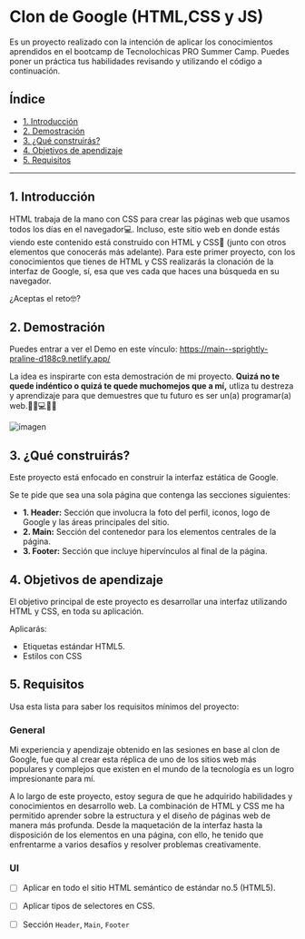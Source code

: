 # Clon de Google (HTML,CSS y JS)
Es un proyecto realizado con la intención de aplicar los conocimientos aprendidos en el bootcamp de Tecnolochicas PRO Summer Camp.
Puedes poner un práctica tus habilidades revisando y utilizando el código a continuación.

## Índice
* [1. Introducción](https://github.com/MaritzaRend/clon-de-Google/blob/main/README.md#1introducci%C3%B3n)
* [2. Demostración](https://github.com/MaritzaRend/clon-de-Google/blob/main/README.md#2demostraci%C3%B3n)
* [3. ¿Qué construirás?](https://github.com/MaritzaRend/clon-de-Google/blob/main/README.md#3-qu%C3%A9-construir%C3%A1s)
* [4. Objetivos de apendizaje](https://github.com/MaritzaRend/clon-de-Google/blob/main/README.md#4-objetivos-de-apendizaje)
* [5. Requisitos](https://github.com/MaritzaRend/clon-de-Google/blob/main/README.md#5-requisitos)
****

## 1. Introducción
HTML trabaja de la mano con CSS para crear las páginas web que usamos todos los días en el navegador💻. Incluso, este sitio web en donde estás viendo este contenido está construido con HTML y CSS🤯 (junto con otros elementos que conocerás más adelante). Para este primer proyecto, con los conocimientos que tienes de HTML y CSS realizarás la clonación de la interfaz de Google, sí, esa que ves cada que haces una búsqueda en su navegador.

¿Aceptas el reto🤓?

## 2. Demostración
Puedes entrar a ver el Demo en este vínculo: https://main--sprightly-praline-d188c9.netlify.app/

La idea es inspirarte con esta demostración de mi proyecto.
**Quizá no te quede indéntico o quizá te quede muchomejos que a mí,** utliza tu destreza y aprendizaje para que demuestres que tu futuro es ser un(a) programar(a) web.👩🏻💻👦🏻

![imagen]("Imágenes/goo.jpeg")

## 3. ¿Qué construirás?
Este proyecto está enfocado en construir la interfaz estática de Google.

Se te pide que sea una sola página que contenga las secciones siguientes:
  - **1. Header:**
    Sección que involucra la foto del perfil, iconos, logo de Google y las áreas principales del sitio.
  - **2. Main:**
    Sección del contenedor para los elementos centrales de la página. 
  - **3. Footer:**
    Sección que incluye hipervínculos al final de la página.


## 4. Objetivos de apendizaje
El objetivo principal de este proyecto es desarrollar una interfaz utilizando HTML y CSS, en toda su aplicación.

Aplicarás:

- Etiquetas estándar HTML5.
- Estilos con CSS

## 5. Requisitos

Usa esta lista para saber los requisitos mínimos del proyecto:

### General
Mi experiencia y apendizaje obtenido en las sesiones en base al clon de Google, fue que al crear esta réplica de uno de los sitios web más populares y complejos que existen en el mundo de la tecnología es un logro impresionante para mí.

A lo largo de este proyecto, estoy segura de que he adquirido habilidades y conocimientos en desarrollo web. La combinación de HTML y CSS me ha permitido aprender sobre la estructura y el diseño de páginas web de manera más profunda. Desde la maquetación de la interfaz hasta la disposición de los elementos en una página, con ello, he tenido que enfrentarme a varios desafíos y resolver problemas creativamente.

### UI
- [ ] Aplicar en todo el sitio HTML semántico de estándar no.5 (HTML5).
- [ ] Aplicar tipos de selectores en CSS.
- [ ] Sección `Header`, `Main`, `Footer`

